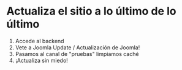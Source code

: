 # Actualiza el sitio a lo último de lo último

1. Accede al backend
2. Vete a Joomla Update / Actualización de Joomla!
3. Pasamos al canal de "pruebas" limpiamos caché
4. ¡Actualiza sin miedo!
